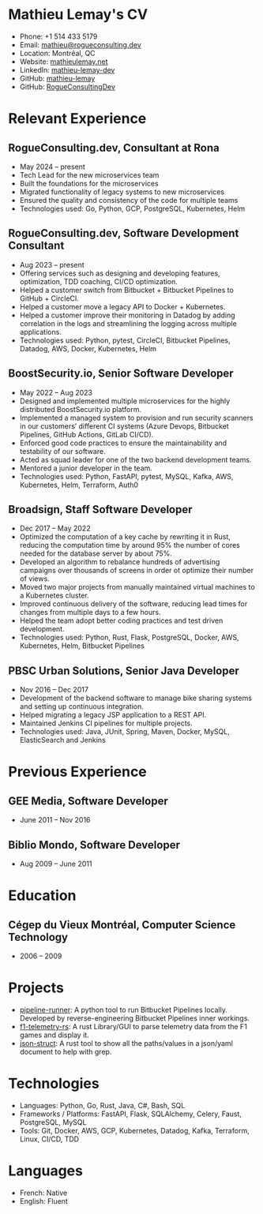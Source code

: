 # Mathieu Lemay's CV

- Phone: +1 514 433 5179
- Email: [mathieu@rogueconsulting.dev](mailto:mathieu@rogueconsulting.dev)
- Location: Montréal, QC
- Website: [mathieulemay.net](https://mathieulemay.net/)
- LinkedIn: [mathieu-lemay-dev](https://linkedin.com/in/mathieu-lemay-dev)
- GitHub: [mathieu-lemay](https://github.com/mathieu-lemay)
- GitHub: [RogueConsultingDev](https://github.com/RogueConsultingDev)


# Relevant Experience

## RogueConsulting.dev, Consultant at Rona

- May 2024 – present
- Tech Lead for the new microservices team
- Built the foundations for the microservices
- Migrated functionality of legacy systems to new microservices
- Ensured the quality and consistency of the code for multiple teams
- Technologies used: Go, Python, GCP, PostgreSQL, Kubernetes, Helm

## RogueConsulting.dev, Software Development Consultant

- Aug 2023 – present
- Offering services such as designing and developing features, optimization, TDD coaching, CI/CD optimization.
- Helped a customer switch from Bitbucket + Bitbucket Pipelines to GitHub + CircleCI.
- Helped a customer move a legacy API to Docker + Kubernetes.
- Helped a customer improve their monitoring in Datadog by adding correlation in the logs and streamlining the logging across multiple applications.
- Technologies used: Python, pytest, CircleCI, Bitbucket Pipelines, Datadog, AWS, Docker, Kubernetes, Helm

## BoostSecurity.io, Senior Software Developer

- May 2022 – Aug 2023
- Designed and implemented multiple microservices for the highly distributed BoostSecurity.io platform.
- Implemented a managed system to provision and run security scanners in our customers’ different CI systems (Azure Devops, Bitbucket Pipelines, GitHub Actions, GitLab CI/CD).
- Enforced good code practices to ensure the maintainability and testability of our software.
- Acted as squad leader for one of the two backend development teams.
- Mentored a junior developer in the team.
- Technologies used: Python, FastAPI, pytest, MySQL, Kafka, AWS, Kubernetes, Helm, Terraform, Auth0

## Broadsign, Staff Software Developer

- Dec 2017 – May 2022
- Optimized the computation of a key cache by rewriting it in Rust, reducing the computation time by around 95% the number of cores needed for the database server by about 75%.
- Developed an algorithm to rebalance hundreds of advertising campaigns over thousands of screens in order ot optimize their number of views.
- Moved two major projects from manually maintained virtual machines to a Kubernetes cluster.
- Improved continuous delivery of the software, reducing lead times for changes from multiple days to a few hours.
- Helped the team adopt better coding practices and test driven development.
- Technologies used: Python, Rust, Flask, PostgreSQL, Docker, AWS, Kubernetes, Helm, Bitbucket Pipelines

## PBSC Urban Solutions, Senior Java Developer

- Nov 2016 – Dec 2017
- Development of the backend software to manage bike sharing systems and setting up continuous integration.
- Helped migrating a legacy JSP application to a REST API.
- Maintained Jenkins CI pipelines for multiple projects.
- Technologies used: Java, JUnit, Spring, Maven, Docker, MySQL, ElasticSearch and Jenkins

# Previous Experience

## GEE Media, Software Developer

- June 2011 – Nov 2016

## Biblio Mondo, Software Developer

- Aug 2009 – June 2011

# Education

## Cégep du Vieux Montréal, Computer Science Technology

- 2006 – 2009

# Projects

- [pipeline-runner](https://github.com/mathieu-lemay/pipeline-runner): A python tool to run Bitbucket Pipelines locally. Developed by reverse-engineering Bitbucket Pipelines inner workings.
- [f1-telemetry-rs](https://github.com/mathieu-lemay/f1-telemetry-rs): A rust Library/GUI to parse telemetry data from the F1 games and display it.
- [json-struct](https://github.com/mathieu-lemay/json-struct): A rust tool to show all the paths/values in a json/yaml document to help with grep.
# Technologies

- Languages: Python, Go, Rust, Java, C#, Bash, SQL
- Frameworks / Platforms: FastAPI, Flask, SQLAlchemy, Celery, Faust, PostgreSQL, MySQL
- Tools: Git, Docker, AWS, GCP, Kubernetes, Datadog, Kafka, Terraform, Linux, CI/CD, TDD
# Languages

- French: Native
- English: Fluent
